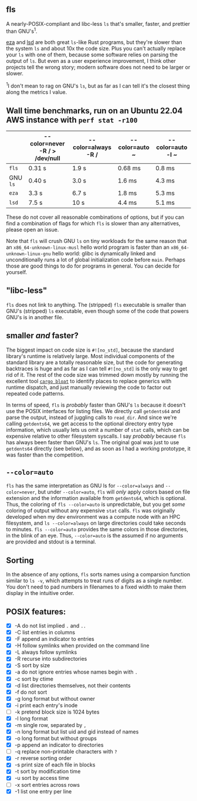 ## fls
A nearly-POSIX-compliant and libc-less `ls` that's smaller, faster, and prettier than GNU's<sup>1</sup>.

[eza](https://github.com/eza-community/eza) and [lsd](https://github.com/lsd-rs/lsd) are both great `ls`-like Rust programs, but they're slower than the system `ls` and about 10x the code size. Plus you can't actually replace your `ls` with one of them, because some software relies on parsing the output of `ls`. But even as a user experience improvement, I think other projects tell the wrong story; modern software does not need to be larger or slower.

<sup>1</sup>I don't mean to rag on GNU's `ls`, but as far as I can tell it's the closest thing along the metrics I value.

## Wall time benchmarks, run on an Ubuntu 22.04 AWS instance with `perf stat -r100`
|          | --color=never -R / > /dev/null | --color=always -R / | --color=auto ~ | --color=auto -l ~ |
| ---------| ------------------------------ | ------------------- | -------------- | ----------------- |
| `fls`    | 0.31 s                         | 1.9 s               | 0.68 ms        | 0.8 ms            |
| GNU `ls` | 0.40 s                         | 3.0 s               | 1.6 ms         | 4.3 ms            |
| `eza`    | 3.3 s                          | 6.7 s               | 1.8 ms         | 5.3 ms            |
| `lsd`    | 7.5 s                          | 10 s                | 4.4 ms         | 5.1 ms            |

These do not cover all reasonable combinations of options, but if you can find a combination of flags for which `fls` is slower than any alternatives, please open an issue.

Note that `fls` will crush GNU `ls` on tiny workloads for the same reason that an `x86_64-unknown-linux-musl` hello world program is faster than an `x86_64-unknown-linux-gnu` hello world: glibc is dynamically linked and unconditionally runs a lot of global initialization code before `main`. Perhaps those are good things to do for programs in general. You can decide for yourself.

## "libc-less"

`fls` does not link to anything. The (stripped) `fls` executable is smaller than GNU's (stripped) `ls` executable, even though some of the code that powers GNU's is in another file.

## smaller _and_ faster?

The biggest impact on code size is `#![no_std]`, because the standard library's runtime is relatively large. Most individual components of the standard library are a totally reasonable size, but the code for generating backtraces is huge and as far as I can tell `#![no_std]` is the only way to get rid of it. The rest of the code size was trimmed down mostly by running the excellent tool [`cargo bloat`](https://crates.io/crates/cargo-bloat) to identify places to replace generics with runtime dispatch, and just manually reviewing the code to factor out repeated code patterns.

In terms of speed, `fls` is _probably_ faster than GNU's `ls` because it doesn't use the POSIX interfaces for listing files. We directly call `getdents64` and parse the output, instead of juggling calls to `read_dir`. And since we're calling `getdents64`, we get access to the optional directory entry type information, which usually lets us omit a number of `stat` calls, which can be expensive relative to other filesystem syscalls.
I say _probably_ because `fls` has always been faster than GNU's `ls`. The original goal was just to use `getdents64` directly (see below), and as soon as I had a working prototype, it was faster than the competition.

## `--color=auto`

`fls` has the same interpretation as GNU ls for `--color=always` and `--color=never`, but under `--color=auto`, `fls` will _only_ apply colors based on file extension and the information available from `getdents64`, which is optional. Thus, the coloring of `fls --color=auto` is unpredictable, but you get _some_ coloring of output without any expensive `stat` calls. `fls` was originally developed when my dev environment was a compute node with an HPC filesystem, and `ls --color=always` on large directories could take seconds to minutes. `fls --color=auto` provides the same colors in those directories, in the blink of an eye. Thus, `--color=auto` is the assumed if no arguments are provided and stdout is a terminal.

## Sorting

In the absence of any options, `fls` sorts names using a comparsion function similar to `ls -v`, which attempts to treat runs of digits as a single number. You don't need to pad numbers in filenames to a fixed width to make them display in the intuitive order.

## POSIX features:

- [x] -A do not list implied `.` and `..`
- [x] -C list entries in columns
- [x] -F append an indicator to entries
- [x] -H follow symlinks when provided on the command line
- [x] -L always follow symlinks
- [x] -R recurse into subdirectories
- [x] -S sort by size
- [x] -a do not ignore entries whose names begin with `.`
- [x] -c sort by ctime
- [x] -d list directories themselves, not their contents
- [x] -f do not sort
- [x] -g long format but without owner
- [x] -i print each entry's inode
- [ ] -k pretend block size is 1024 bytes
- [x] -l long format
- [x] -m single row, separated by `, `
- [x] -n long format but list uid and gid instead of names
- [x] -o long format but without groups
- [x] -p append an indicator to directories
- [ ] -q replace non-printable characters with `?`
- [x] -r reverse sorting order
- [x] -s print size of each file in blocks
- [x] -t sort by modification time
- [x] -u sort by access time
- [ ] -x sort entries across rows
- [x] -1 list one entry per line
